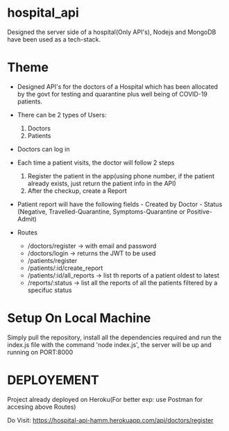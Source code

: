 # hospital_api
Designed the server side of a hospital(Only API's), Nodejs and MongoDB have been used as a tech-stack.

# Theme
- Designed API's for the doctors of a Hospital which has been allocated by the govt for testing and quarantine
  plus well being of COVID-19 patients.

- There can be 2 types of Users:
  1) Doctors
  2) Patients
- Doctors can log in
- Each time a patient visits, the doctor will follow 2 steps
  1) Register the patient in the app(using phone number, if the patient already exists, just return the patient info in the API)
  2) After the checkup, create a Report
- Patient report will have the following fields 
      - Created by Doctor
      - Status (Negative, Travelled-Quarantine, Symptoms-Quarantine or Positive-Admit) 

- Routes
   - /doctors/register -> with email and password
   - /doctors/login -> returns the JWT to be used
   - /patients/register
   - /patients/:id/create_report
   - /patients/:id/all_reports -> list th reports of a patient oldest to latest
   - /reports/:status -> list all the reports of all the patients filtered by a specifuc status

# Setup On Local Machine
Simply pull the repository, install all the dependencies required and run the index.js file with the command 'node index.js', the server will be up and running on PORT:8000

# DEPLOYEMENT
Project already deployed on Heroku(For better exp: use Postman for accesing above Routes)

Do Visit: https://hospital-api-hamm.herokuapp.com/api/doctors/register


